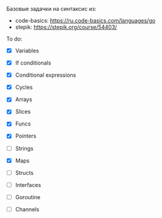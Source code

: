 Базовые задачки на синтаксис из:
- code-basics: https://ru.code-basics.com/languages/go
- stepik: https://stepik.org/course/54403/

To do:
- [X] Variables
- [X] If conditionals
- [X] Conditional expressions
- [X] Cycles
- [X] Arrays
- [X] Slices
- [X] Funcs
- [X] Pointers
- [ ] Strings
- [X] Maps
- [ ] Structs
- [ ] Interfaces
- [ ] Goroutine
- [ ] Channels

